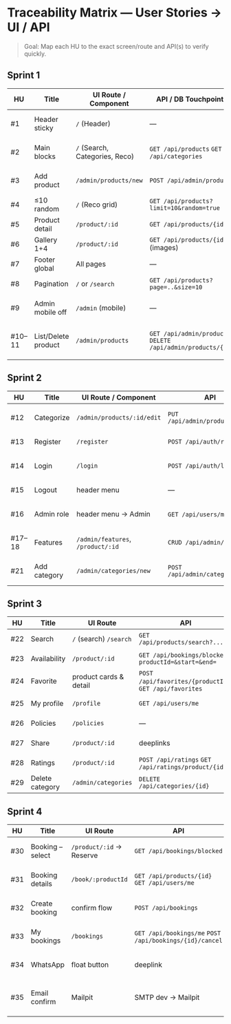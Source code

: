 # Traceability Matrix — User Stories → UI / API

> Goal: Map each HU to the exact screen/route and API(s) to verify quickly.

## Sprint 1
| HU | Title | UI Route / Component | API / DB Touchpoints | Evidence |
|---|---|---|---|---|
| #1 | Header sticky | `/` (Header) | — | s1/HU-01-sticky-header.png |
| #2 | Main blocks | `/` (Search, Categories, Reco) | `GET /api/products` `GET /api/categories` | s1/HU-02-home-blocks.png |
| #3 | Add product | `/admin/products/new` | `POST /api/admin/products` | s1/HU-03-add-product.png |
| #4 | ≤10 random | `/` (Reco grid) | `GET /api/products?limit=10&random=true` | s1/HU-04-random.png |
| #5 | Product detail | `/product/:id` | `GET /api/products/{id}` | s1/HU-05-detail.png |
| #6 | Gallery 1+4 | `/product/:id` | `GET /api/products/{id}` (images) | s1/HU-06-gallery.png |
| #7 | Footer global | All pages | — | s1/HU-07-footer.png |
| #8 | Pagination | `/` or `/search` | `GET /api/products?page=..&size=10` | s1/HU-08-pagination.mp4 |
| #9 | Admin mobile off | `/admin` (mobile) | — | s1/HU-09-admin-mobile.png |
| #10–11 | List/Delete product | `/admin/products` | `GET /api/admin/products` `DELETE /api/admin/products/{id}` | s1/HU-10-list.png, s1/HU-11-delete.png |

## Sprint 2
| HU | Title | UI Route / Component | API | Evidence |
|---|---|---|---|---|
| #12 | Categorize | `/admin/products/:id/edit` | `PUT /api/admin/products/{id}` | s2/HU-12-category-assign.png |
| #13 | Register | `/register` | `POST /api/auth/register` | s2/HU-13-register.png |
| #14 | Login | `/login` | `POST /api/auth/login` | s2/HU-14-login-success.png |
| #15 | Logout | header menu | — | s2/HU-15-logout.png |
| #16 | Admin role | header menu → Admin | `GET /api/users/me` (roles) | s2/HU-16-admin-role.png |
| #17–18 | Features | `/admin/features`, `/product/:id` | `CRUD /api/admin/features` | s2/HU-17-18-features.png |
| #21 | Add category | `/admin/categories/new` | `POST /api/admin/categories` | s2/HU-21-add-category.png |

## Sprint 3
| HU | Title | UI Route | API | Evidence |
|---|---|---|---|---|
| #22 | Search | `/` (search) `/search` | `GET /api/products/search?...` | s3/HU-22-search.png |
| #23 | Availability | `/product/:id` | `GET /api/bookings/blocked?productId=&start=&end=` | s3/HU-23-availability.png |
| #24 | Favorite | product cards & detail | `POST /api/favorites/{productId}`, `GET /api/favorites` | s3/HU-24-favorites.png |
| #25 | My profile | `/profile` | `GET /api/users/me` | s3/HU-25-profile.png |
| #26 | Policies | `/policies` | — | s3/HU-26-policies.png |
| #27 | Share | `/product/:id` | deeplinks | s3/HU-27-share.png |
| #28 | Ratings | `/product/:id` | `POST /api/ratings` `GET /api/ratings/product/{id}` | s3/HU-28-*.png |
| #29 | Delete category | `/admin/categories` | `DELETE /api/categories/{id}` | s3/HU-29-*.png |

## Sprint 4
| HU | Title | UI Route | API | Evidence |
|---|---|---|---|---|
| #30 | Booking – select | `/product/:id` → Reserve | `GET /api/bookings/blocked` | s4/HU-30-login-gate.png |
| #31 | Booking details | `/book/:productId` | `GET /api/products/{id}` `GET /api/users/me` | s4/HU-31-review-details.png |
| #32 | Create booking | confirm flow | `POST /api/bookings` | s4/HU-32-confirm-success.png |
| #33 | My bookings | `/bookings` | `GET /api/bookings/me` `POST /api/bookings/{id}/cancel` | s4/HU-33-my-bookings.png |
| #34 | WhatsApp | float button | deeplink | s4/HU-34-whatsapp-deeplink.png |
| #35 | Email confirm | Mailpit | SMTP dev → Mailpit | s4/HU-35-mailpit-booking-email.png |
